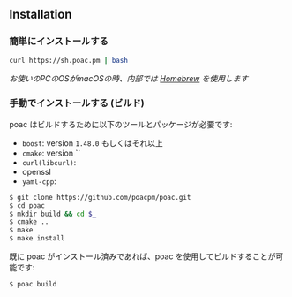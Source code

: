 ## Installation

### 簡単にインストールする
```bash
curl https://sh.poac.pm | bash
```
*お使いのPCのOSがmacOSの時、内部では [Homebrew](https://github.com/Homebrew/brew) を使用します*

### 手動でインストールする (ビルド)
poac はビルドするために以下のツールとパッケージが必要です:
* `boost`: version `1.48.0` もしくはそれ以上
* `cmake`: version ``
* `curl(libcurl)`:
* openssl
* `yaml-cpp`:

```bash
$ git clone https://github.com/poacpm/poac.git
$ cd poac
$ mkdir build && cd $_
$ cmake ..
$ make
$ make install
```

既に poac がインストール済みであれば、poac を使用してビルドすることが可能です:
```bash
$ poac build
```
